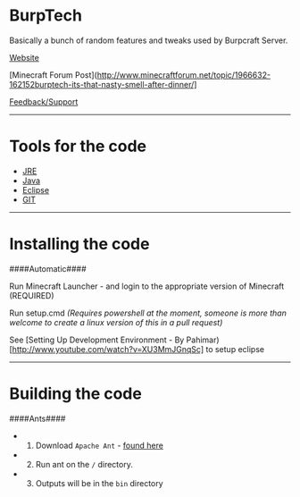 BurpTech
========

Basically a bunch of random features and tweaks used by Burpcraft Server.

[Website](http://renevo.github.io/BurpTech)

[Minecraft Forum Post](http://www.minecraftforum.net/topic/1966632-162152burptech-its-that-nasty-smell-after-dinner/]

[Feedback/Support](http://burptech.uservoice.com/)

***

Tools for the code
==================
 
 - [JRE](http://www.oracle.com/technetwork/java/javase/downloads/jdk7-downloads-1880260.html)
 - [Java](http://www.java.com/en/download/manual.jsp)
 - [Eclipse](http://www.eclipse.org/downloads/)
 - [GIT](http://git-scm.com/downloads)
  
***

Installing the code
===================

####Automatic####

Run Minecraft Launcher - and login to the appropriate version of Minecraft (REQUIRED)

Run setup.cmd *(Requires powershell at the moment, someone is more than welcome to create a linux version of this in a pull request)*

See [Setting Up Development Environment - By Pahimar)[http://www.youtube.com/watch?v=XU3MmJGnqSc] to setup eclipse
 
   
***
 
 Building the code
===================

####Ants####

 - 1. Download `Apache Ant` - [found here](http://ant.apache.org/)
 - 2. Run ant on the `/` directory.
 - 3. Outputs will be in the `bin` directory
 

